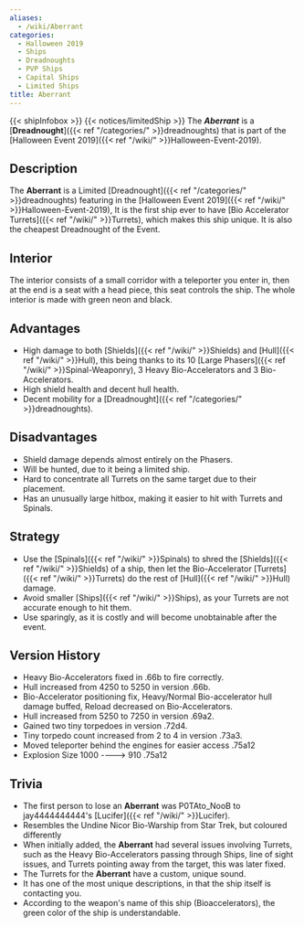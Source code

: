 ```yaml
---
aliases:
  - /wiki/Aberrant
categories:
  - Halloween 2019
  - Ships
  - Dreadnoughts
  - PVP Ships
  - Capital Ships
  - Limited Ships
title: Aberrant
---
```


{{< shipInfobox >}} {{< notices/limitedShip >}} The **_Aberrant_** is a [**Dreadnought**]({{< ref "/categories/" >}}dreadnoughts) that is part of the [Halloween Event 2019]({{< ref "/wiki/" >}}Halloween-Event-2019).

## Description

The **Aberrant** is a Limited [Dreadnought]({{< ref "/categories/" >}}dreadnoughts) featuring in the [Halloween Event 2019]({{< ref "/wiki/" >}}Halloween-Event-2019), It is the first ship ever to have [Bio Accelerator Turrets]({{< ref "/wiki/" >}}Turrets), which makes this ship unique. It is also the cheapest Dreadnought of the Event.

## Interior

The interior consists of a small corridor with a teleporter you enter in, then at the end is a seat with a head piece, this seat controls the ship. The whole interior is made with green neon and black.

## Advantages

- High damage to both [Shields]({{< ref "/wiki/" >}}Shields) and [Hull]({{< ref "/wiki/" >}}Hull), this being thanks to its 10 [Large Phasers]({{< ref "/wiki/" >}}Spinal-Weaponry), 3 Heavy Bio-Accelerators and 3 Bio-Accelerators.
- High shield health and decent hull health.
- Decent mobility for a [Dreadnought]({{< ref "/categories/" >}}dreadnoughts).

## Disadvantages

- Shield damage depends almost entirely on the Phasers.
- Will be hunted, due to it being a limited ship.
- Hard to concentrate all Turrets on the same target due to their placement.
- Has an unusually large hitbox, making it easier to hit with Turrets and Spinals.

## Strategy

- Use the [Spinals]({{< ref "/wiki/" >}}Spinals) to shred the [Shields]({{< ref "/wiki/" >}}Shields) of a ship, then let the Bio-Accelerator [Turrets]({{< ref "/wiki/" >}}Turrets) do the rest of [Hull]({{< ref "/wiki/" >}}Hull) damage.
- Avoid smaller [Ships]({{< ref "/wiki/" >}}Ships), as your Turrets are not accurate enough to hit them.
- Use sparingly, as it is costly and will become unobtainable after the event.

## Version History

- Heavy Bio-Accelerators fixed in .66b to fire correctly.
- Hull increased from 4250 to 5250 in version .66b.
- Bio-Accelerator positioning fix, Heavy/Normal Bio-accelerator hull damage buffed, Reload decreased on Bio-Accelerators.
- Hull increased from 5250 to 7250 in version .69a2.
- Gained two tiny torpedoes in version .72d4.
- Tiny torpedo count increased from 2 to 4 in version .73a3.
- Moved teleporter behind the engines for easier access .75a12
- Explosion Size 1000 ----> 910 .75a12

## Trivia

- The first person to lose an **Aberrant** was P0TAto_NooB to jay4444444444's [Lucifer]({{< ref "/wiki/" >}}Lucifer).
- Resembles the Undine Nicor Bio-Warship from Star Trek, but coloured differently
- When initially added, the **Aberrant** had several issues involving Turrets, such as the Heavy Bio-Accelerators passing through Ships, line of sight issues, and Turrets pointing away from the target, this was later fixed.
- The Turrets for the **Aberrant** have a custom, unique sound.
- It has one of the most unique descriptions, in that the ship itself is contacting you.
- According to the weapon's name of this ship (Bioaccelerators), the green color of the ship is understandable.
